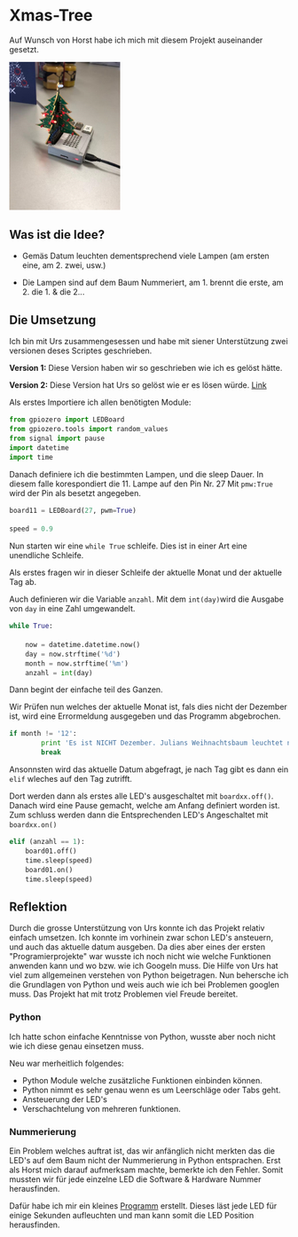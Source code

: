 # Xmas-Tree

Auf Wunsch von Horst habe ich mich mit diesem Projekt auseinander gesetzt. 

<img src="data/Tree.png" alt="drawing" width="200"/>


## Was ist die Idee?

- Gemäs Datum leuchten dementsprechend viele Lampen
(am ersten eine, am 2. zwei, usw.)

- Die Lampen sind auf dem Baum Nummeriert, am 1. brennt die erste, am 2. die 1. & die 2...

## Die Umsetzung
Ich bin mit Urs zusammengesessen und habe mit siener Unterstützung zwei versionen deses Scriptes geschrieben. 

__Version 1:__ Diese Version haben wir so geschrieben wie ich es gelöst hätte.

__Version 2:__ Diese Version hat Urs so gelöst wie er es lösen würde. 
[Link](https://github.com/julianbruegger/xmaastree/tree/generisch "Anderer Branch")


Als erstes Importiere ich allen benötigten Module:

```Python
from gpiozero import LEDBoard
from gpiozero.tools import random_values
from signal import pause
import datetime 
import time
```

Danach definiere ich die bestimmten Lampen, und die sleep Dauer.
In diesem falle korespondiert die 11. Lampe auf den Pin Nr. 27 
Mit ```pmw:True``` wird der Pin als besetzt angegeben. 

```python
board11 = LEDBoard(27, pwm=True)

speed = 0.9
```

Nun starten wir eine ```while True``` schleife. Dies ist in einer Art eine unendliche Schleife.

Als erstes fragen wir in dieser Schleife der aktuelle Monat und der aktuelle Tag ab. 

Auch definieren wir die Variable ``anzahl``. Mit dem ``int(day)``wird die Ausgabe von ``day`` in eine Zahl umgewandelt. 


```python
while True:
    
    now = datetime.datetime.now()
    day = now.strftime('%d')
    month = now.strftime('%m')
    anzahl = int(day)
```

Dann begint der einfache teil des Ganzen.

Wir Prüfen nun welches der aktuelle Monat ist, fals dies nicht der Dezember ist, wird eine Errormeldung ausgegeben und das Programm abgebrochen. 

```python
if month != '12':
        print 'Es ist NICHT Dezember. Julians Weihnachtsbaum leuchtet nur im Dezember'
        break
```

Ansonnsten wird das aktuelle Datum abgefragt, je nach Tag gibt es dann ein ``elif`` wleches auf den Tag zutrifft. 

Dort werden dann als erstes alle LED's ausgeschaltet mit ``boardxx.off()``. Danach wird eine Pause gemacht, welche am Anfang definiert worden ist. Zum schluss werden dann die Entsprechenden LED's Angeschaltet mit ``boardxx.on()``
```python
elif (anzahl == 1):
    board01.off()
    time.sleep(speed)
    board01.on()
    time.sleep(speed)
```

## Reflektion

Durch die grosse Unterstützung von Urs konnte ich das Projekt relativ einfach umsetzen. 
Ich konnte im vorhinein zwar schon LED's ansteuern, und auch das aktuelle datum ausgeben. Da dies aber eines der ersten "Programierprojekte" war wusste ich noch nicht wie welche Funktionen anwenden kann und wo bzw. wie ich Googeln muss.
Die Hilfe von Urs hat viel zum allgemeinen verstehen von Python beigetragen. 
Nun behersche ich die Grundlagen von Python und weis auch wie ich bei Problemen googlen muss. Das Projekt hat mit trotz Problemen viel Freude bereitet. 

### Python
Ich hatte schon einfache Kenntnisse von Python, wusste aber noch nicht wie ich diese genau einsetzen muss. 

Neu war merheitlich folgendes:
- Python Module welche zusätzliche Funktionen einbinden können. 
- Python nimmt es sehr genau wenn es um Leerschläge oder Tabs geht. 
- Ansteuerung der LED's
- Verschachtelung von mehreren funktionen. 

### Nummerierung
Ein Problem welches auftrat ist, das wir anfänglich nicht merkten das die LED's auf dem Baum nicht der Nummerierung in Python entsprachen. 
Erst als Horst mich darauf aufmerksam machte, bemerkte ich den Fehler. 
Somit mussten wir für jede einzelne LED die Software & Hardware Nummer herausfinden. 

Dafür habe ich mir ein kleines [Programm](./mapping_Test.py) erstellt. 
Dieses läst jede LED für einige Sekunden aufleuchten und man kann somit die LED Position herausfinden.



